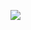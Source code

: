 ![](http://github-profile-summary-cards.vercel.app/api/cards/profile-details?username=sagiv1996&theme=algolia)
